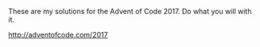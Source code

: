 These are my solutions for the Advent of Code 2017. Do what you will with it.

http://adventofcode.com/2017
